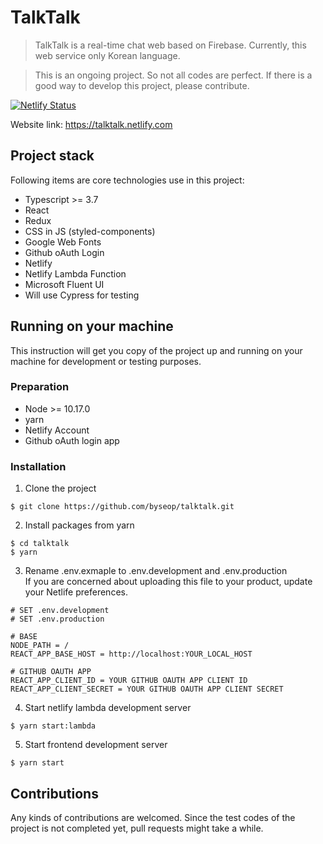 # TalkTalk  
> TalkTalk is a real-time chat web based on Firebase. Currently, this web service only Korean language.  
  
> This is an ongoing project. So not all codes are perfect. If there is a good way to develop this project, please contribute.

[![Netlify Status](https://api.netlify.com/api/v1/badges/82cedcab-8e7d-433d-a9f4-b4fbae35068e/deploy-status)](https://app.netlify.com/sites/talktalk/deploys)
  
Website link: https://talktalk.netlify.com  
  
## Project stack  
  
Following items are core technologies use in this project:

- Typescript >= 3.7 
- React  
- Redux  
- CSS in JS (styled-components)  
- Google Web Fonts  
- Github oAuth Login  
- Netlify  
- Netlify Lambda Function  
- Microsoft Fluent UI  
- Will use Cypress for testing  
  
## Running on your machine  
This instruction will get you copy of the project up and running on your machine for development or testing purposes.  
  
### Preparation  
- Node >= 10.17.0  
- yarn
- Netlify Account  
- Github oAuth login app
  
### Installation  
1. Clone the project
```
$ git clone https://github.com/byseop/talktalk.git
```  
2. Install packages from yarn  
```
$ cd talktalk
$ yarn
```
3. Rename .env.exmaple to .env.development and .env.production  
If you are concerned about uploading this file to your product, update your Netlife preferences.
```
# SET .env.development
# SET .env.production

# BASE
NODE_PATH = /
REACT_APP_BASE_HOST = http://localhost:YOUR_LOCAL_HOST

# GITHUB OAUTH APP
REACT_APP_CLIENT_ID = YOUR GITHUB OAUTH APP CLIENT ID
REACT_APP_CLIENT_SECRET = YOUR GITHUB OAUTH APP CLIENT SECRET
```
4. Start netlify lambda development server  
```
$ yarn start:lambda
```  
5. Start frontend development server  
```
$ yarn start
```
  
## Contributions  
Any kinds of contributions are welcomed. Since the test codes of the project is not completed yet, pull requests might take a while.